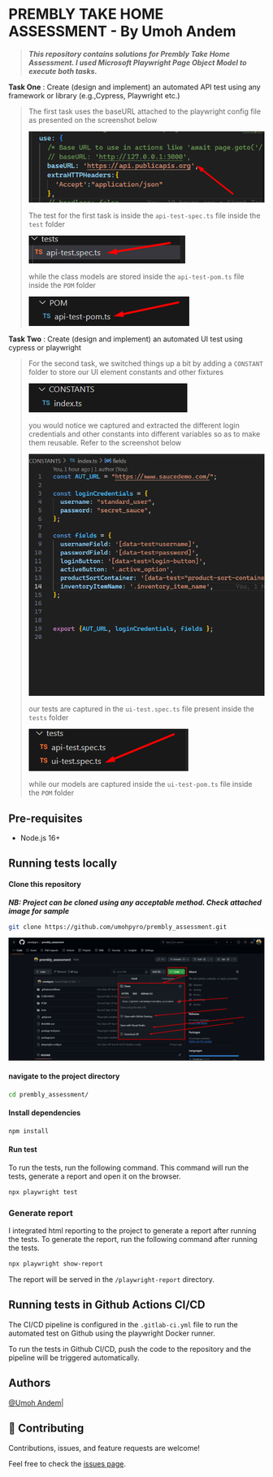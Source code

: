 # PREMBLY TAKE HOME ASSESSMENT - By **Umoh Andem**

>***This repository contains solutions for Prembly Take Home Assessment. I used Microsoft Playwright Page Object Model to execute both tasks.***


**Task One** : Create (design and implement) an automated API test using any framework or library (e.g.,Cypress, Playwright etc.)
>The first task uses the baseURL attached to the playwright config file as presented on the screenshot below
>
>![baseURL embedded in playwright config file](image-1.png)
>
>The test for the first task is inside the `api-test-spec.ts` file inside the `test` folder
>
>![alt text](image-2.png)
>
>while the class models are stored inside the `api-test-pom.ts` file inside the `POM` folder
>
>![alt text](image-3.png)
>

**Task Two** : Create (design and implement) an automated UI test using cypress or playwright
>For the second task, we switched things up a bit by adding a `CONSTANT` folder to store our UI element constants and other fixtures
>
>![alt text](image-4.png)
>
>you would notice we captured and extracted the different login credentials and other constants into different variables so as to make them reusable. Refer to the screenshot below
>
>![alt text](image-5.png)
>
>our tests are captured in the `ui-test.spec.ts` file present inside the `tests` folder
>
>![alt text](image-6.png)
>
>while our models are captured inside the `ui-test-pom.ts` file inside the `POM` folder

## Pre-requisites

- Node.js 16+

## Running tests locally

#### Clone this repository

***NB: Project can be cloned using any acceptable method. Check attached image for sample***

```bash
git clone https://github.com/umohpyro/prembly_assessment.git
```

![alt text](image.png)

#### navigate to the project directory

```bash
cd prembly_assessment/
```

#### Install dependencies

```bash
npm install
```

#### Run test

To run the tests, run the following command. This command will run the tests, generate a report and open it on the browser.

```bash
npx playwright test
```

### Generate report

I integrated html reporting to the project to generate a report after running the tests. To generate the report, run the following command after running the tests.

```bash
npx playwright show-report
```

 The report will be served in the `/playwright-report` directory.

## Running tests in Github Actions CI/CD

The CI/CD pipeline is configured in the `.gitlab-ci.yml` file to run the automated test on Github using the playwright Docker runner.

To run the tests in Github CI/CD, push the code to the repository and the pipeline will be triggered automatically.

## Authors

[@Umoh Andem](https://www.github.com/umohpyro/)|

## 🤝 Contributing

Contributions, issues, and feature requests are welcome!

Feel free to check the [issues page](/issues).

